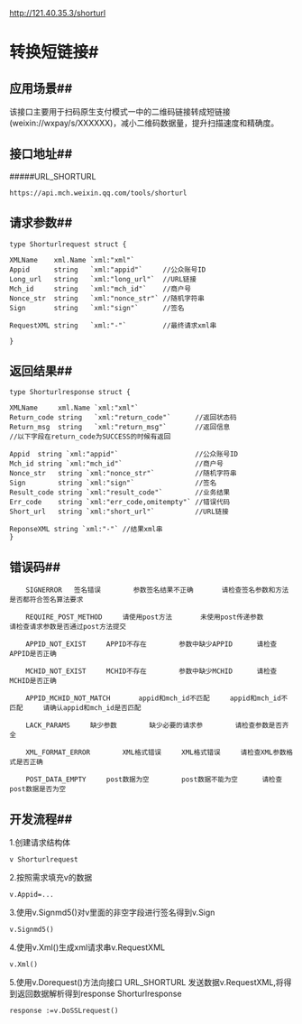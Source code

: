 http://121.40.35.3/shorturl
# 转换短链接#
## 应用场景##
该接口主要用于扫码原生支付模式一中的二维码链接转成短链接(weixin://wxpay/s/XXXXXX)，减小二维码数据量，提升扫描速度和精确度。
## 接口地址##

#####URL_SHORTURL

	https://api.mch.weixin.qq.com/tools/shorturl

## 请求参数##

	type Shorturlrequest struct {

	XMLName    xml.Name `xml:"xml"`
	Appid      string   `xml:"appid"`     //公众账号ID
	Long_url   string   `xml:"long_url"`  //URL链接
	Mch_id     string   `xml:"mch_id"`    //商户号
	Nonce_str  string   `xml:"nonce_str"` //随机字符串
	Sign       string   `xml:"sign"`      //签名

	RequestXML string   `xml:"-"`         //最终请求xml串

	}

## 返回结果##

	type Shorturlresponse struct {

	XMLName     xml.Name `xml:"xml"`
	Return_code string   `xml:"return_code"`      //返回状态码
	Return_msg  string   `xml:"return_msg"`       //返回信息
	//以下字段在return_code为SUCCESS的时候有返回

	Appid  string `xml:"appid"`                   //公众账号ID
	Mch_id string `xml:"mch_id"`                  //商户号
	Nonce_str   string `xml:"nonce_str"`          //随机字符串
	Sign        string `xml:"sign"`               //签名
	Result_code string `xml:"result_code"`        //业务结果
	Err_code    string `xml:"err_code,omitempty"` //错误代码
	Short_url   string `xml:"short_url"`          //URL链接

	ReponseXML string `xml:"-"` //结果xml串
	}

## 错误码##
		SIGNERROR	签名错误		参数签名结果不正确		请检查签名参数和方法是否都符合签名算法要求

		REQUIRE_POST_METHOD		请使用post方法		未使用post传递参数 		请检查请求参数是否通过post方法提交

		APPID_NOT_EXIST		APPID不存在		参数中缺少APPID		请检查APPID是否正确

		MCHID_NOT_EXIST		MCHID不存在		参数中缺少MCHID		请检查MCHID是否正确

		APPID_MCHID_NOT_MATCH		appid和mch_id不匹配		appid和mch_id不匹配		请确认appid和mch_id是否匹配

		LACK_PARAMS		缺少参数		缺少必要的请求参		请检查参数是否齐全

		XML_FORMAT_ERROR		XML格式错误		XML格式错误		请检查XML参数格式是否正确

		POST_DATA_EMPTY		post数据为空		post数据不能为空		请检查post数据是否为空

## 开发流程##

1.创建请求结构体
	
	v Shorturlrequest
 

2.按照需求填充v的数据
 	
	v.Appid=...


3.使用v.Signmd5()对v里面的非空字段进行签名得到v.Sign

	v.Signmd5()

4.使用v.Xml()生成xml请求串v.RequestXML
	
	v.Xml()

5.使用v.Dorequest()方法向接口 URL_SHORTURL 发送数据v.RequestXML,将得到返回数据解析得到response Shorturlresponse

 	response :=v.DoSSLrequest()
